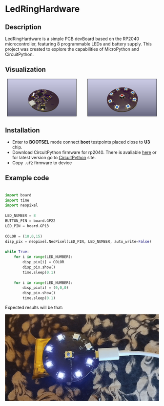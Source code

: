 # LedRingHardware


## Description

LedRingHardware is a simple PCB devBoard based on the RP2040 microcontroller, featuring 8 programmable LEDs and battery supply. This project was created to explore the capabilities of MicroPython and CircuitPython.

## Visualization
<p align="center">
  <img alt="LED Display Bottom View" src="3d/images/ledDisplayDown.png" width="45%">
&nbsp; &nbsp; &nbsp; &nbsp;
  <img alt="LED Display Top View" src="3d/images/ledDisplayUp.png" width="45%">
</p>

## Installation

- Enter to **BOOTSEL** mode connect **boot** testpoints placed close to **U3** chip.
- Download CircuitPython firmware for rp2040. There is avaliable [here](https://downloads.circuitpython.org/bin/raspberry_pi_pico/pl/adafruit-circuitpython-raspberry_pi_pico-pl-9.1.1.uf2) or for latest version go to [CircuitPython](https://circuitpython.org/) site.
- Copy `.uf2` firmware to device

## Example code

```python

import board
import time
import neopixel

LED_NUMBER = 8
BUTTON_PIN = board.GP22
LED_PIN = board.GP13

COLOR = (10,0,15)
disp_pix = neopixel.NeoPixel(LED_PIN, LED_NUMBER, auto_write=False)

while True:
	for i in range(LED_NUMBER):
		disp_pix[i] = COLOR
		disp_pix.show()
		time.sleep(0.1)
		
	for i in range(LED_NUMBER):
		disp_pix[i] = (0,0,0)
		disp_pix.show()
		time.sleep(0.1)
```

Expected results will be that:

![LedRing working Example](3d/images/ledRing.gif)



